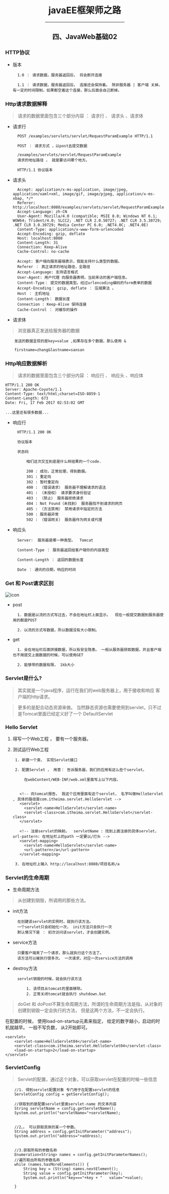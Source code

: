 <center>  

# javaEE框架师之路  

<hr width = "50%">  

## 四、JavaWeb基础02   

</center>    
     
### HTTP协议  
  
* 版本
	
		1.0 ： 请求数据，服务器返回后， 将会断开连接
		
		1.1 ： 请求数据，服务器返回后， 连接还会保持着。 除非服务器 | 客户端 关掉。有一定的时间限制，如果都空着这个连接，那么后面会自己断掉。   
   
### Http请求数据解释 

> 请求的数据里面包含三个部分内容 ： 请求行 、 请求头 、请求体

* 请求行

		POST /examples/servlets/servlet/RequestParamExample HTTP/1.1 

		POST ： 请求方式 ，以post去提交数据
			
		/examples/servlets/servlet/RequestParamExample
		请求的地址路径 ， 就是要访问哪个地方。
	
		HTTP/1.1 协议版本

* 请求头

		Accept: application/x-ms-application, image/jpeg, application/xaml+xml, image/gif, image/pjpeg, application/x-ms-xbap, */*
		Referer: http://localhost:8080/examples/servlets/servlet/RequestParamExample
		Accept-Language: zh-CN
		User-Agent: Mozilla/4.0 (compatible; MSIE 8.0; Windows NT 6.1; WOW64; Trident/4.0; SLCC2; .NET CLR 2.0.50727; .NET CLR 3.5.30729; .NET CLR 3.0.30729; Media Center PC 6.0; .NET4.0C; .NET4.0E)
		Content-Type: application/x-www-form-urlencoded
		Accept-Encoding: gzip, deflate
		Host: localhost:8080
		Content-Length: 31
		Connection: Keep-Alive
		Cache-Control: no-cache

		Accept: 客户端向服务器端表示，我能支持什么类型的数据。 
		Referer ： 真正请求的地址路径，全路径
		Accept-Language: 支持语言格式
		User-Agent: 用户代理 向服务器表明，当前来访的客户端信息。 
		Content-Type： 提交的数据类型。经过urlencoding编码的form表单的数据
		Accept-Encoding： gzip, deflate ： 压缩算法 。 
		Host ： 主机地址
		Content-Length： 数据长度
		Connection : Keep-Alive 保持连接
		Cache-Control ： 对缓存的操作

* 请求体  

>浏览器真正发送给服务器的数据 
	
		发送的数据呈现的是key=value ,如果存在多个数据，那么使用 &

		firstname=zhang&lastname=sansan    
    
### Http响应数据解析

> 请求的数据里面包含三个部分内容 ： 响应行 、 响应头 、响应体

	HTTP/1.1 200 OK
	Server: Apache-Coyote/1.1
	Content-Type: text/html;charset=ISO-8859-1
	Content-Length: 673
	Date: Fri, 17 Feb 2017 02:53:02 GMT

	...这里还有很多数据...

* 响应行
	
		HTTP/1.1 200 OK

		协议版本  

		状态码 

			咱们这次交互到底是什么样结果的一个code. 
		
			200 : 成功，正常处理，得到数据。
			301 : 重定向
			302 : 暂时重定向
			400 : （错误请求） 服务器不理解请求的语法
			401 : （未授权） 请求要求身份验证
			403 : （禁止） 服务器拒绝请求
			404 : Not Found（未找到） 服务器找不到请求的网页
			405 : （方法禁用） 禁用请求中指定的方法
			500 : 服务器异常
			502 : （错误网关） 服务器作为网关或代理



* 响应头

		Server:  服务器是哪一种类型。  Tomcat
	
		Content-Type ： 服务器返回给客户端你的内容类型

		Content-Length ： 返回的数据长度

		Date ： 通讯的日期，响应的时间		
   
### Get 和  Post请求区别

![icon](img/img04.png)

* post

		1. 数据是以流的方式写过去，不会在地址栏上面显示。  现在一般提交数据到服务器使用的都是POST
	
		2. 以流的方式写数据，所以数据没有大小限制。

* get

		1. 会在地址栏后面拼接数据，所以有安全隐患。 一般从服务器获取数据，并且客户端也不用提交上面数据的时候，可以使用GET
	
		2. 能够带的数据有限， 1kb大小


### Servlet是什么?

> 其实就是一个java程序，运行在我们的web服务器上，用于接收和响应 客户端的http请求。 

> 更多的是配合动态资源来做。 当然静态资源也需要使用到servlet，只不过是Tomcat里面已经定义好了一个 DefaultServlet   

### Hello Servlet

1. 得写一个Web工程 ， 要有一个服务器。

2. 测试运行Web工程

		1. 新建一个类， 实现Servlet接口
	
		2. 配置Servlet ， 用意： 告诉服务器，我们的应用有这么些个servlet。

			在webContent/WEB-INF/web.xml里面写上以下内容。


		  <!-- 向tomcat报告， 我这个应用里面有这个servlet， 名字叫做HelloServlet , 具体的路径是com.itheima.servlet.HelloServlet -->
		  <servlet>
		  	<servlet-name>HelloServlet</servlet-name>
		  	<servlet-class>com.itheima.servlet.HelloServlet</servlet-class>
		  </servlet>
		  
		  <!-- 注册servlet的映射。  servletName : 找到上面注册的具体servlet，  url-pattern: 在地址栏上的path 一定要以/打头 -->
		  <servlet-mapping>
		  	<servlet-name>HelloServlet</servlet-name>
		  	<url-pattern>/a</url-pattern>
		  </servlet-mapping>

		3. 在地址栏上输入 http://localhost:8080/项目名称/a   

  
### Servlet的生命周期

* 生命周期方法

> 从创建到销毁，所调用的那些方法。


* init方法

		在创建该servlet的实例时，就执行该方法。
		一个servlet只会初始化一次， init方法只会执行一次
		默认情况下是 ： 初次访问该servlet，才会创建实例。 

* service方法

		只要客户端来了一个请求，那么就执行这个方法了。
	 	该方法可以被执行很多次。 一次请求，对应一次service方法的调用

* destroy方法

		
		servlet销毁的时候，就会执行该方法
		
		  	1. 该项目从tomcat的里面移除。
		  	2. 正常关闭tomcat就会执行 shutdown.bat
		 

> doGet 和 doPost不算生命周期方法，所谓的生命周期方法是指，从对象的创建到销毁一定会执行的方法， 但是这两个方法，不一定会执行。   

在配置的时候， 使用load-on-startup元素来指定， 给定的数字越小，启动的时机就越早。 一般不写负数， 从2开始即可。 


	<servlet>
		<servlet-name>HelloServlet04</servlet-name>
		<servlet-class>com.itheima.servlet.HelloServlet04</servlet-class>
		<load-on-startup>2</load-on-startup>
	</servlet>    
   
### ServletConfig

>Servlet的配置，通过这个对象，可以获取servlet在配置的时候一些信息


		//1. 得到servlet配置对象 专门用于在配置servlet的信息
		ServletConfig config = getServletConfig();
		
		//获取到的是配置servlet里面servlet-name 的文本内容
		String servletName = config.getServletName();
		System.out.println("servletName="+servletName);
		
		
		//2、。 可以获取具体的某一个参数。 
		String address = config.getInitParameter("address");
		System.out.println("address="+address);


		//3.获取所有的参数名称
		Enumeration<String> names = config.getInitParameterNames();
		//遍历取出所有的参数名称
		while (names.hasMoreElements()) {
			String key = (String) names.nextElement();
			String value = config.getInitParameter(key);
			System.out.println("key==="+key + "   value="+value);
			
		}   
   
